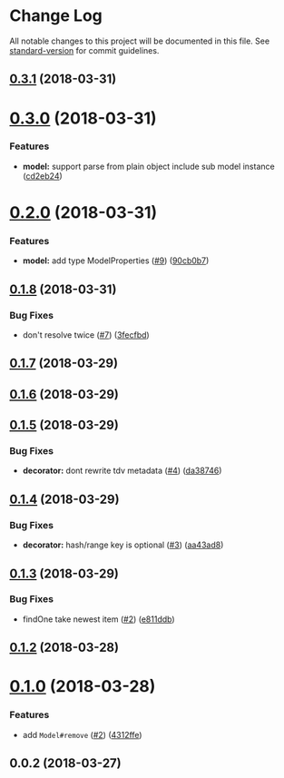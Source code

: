 # Change Log

All notable changes to this project will be documented in this file. See [standard-version](https://github.com/conventional-changelog/standard-version) for commit guidelines.

<a name="0.3.1"></a>
## [0.3.1](https://github.com/vitarn/tiamo/compare/v0.3.0...v0.3.1) (2018-03-31)



<a name="0.3.0"></a>
# [0.3.0](https://github.com/vitarn/tiamo/compare/v0.2.0...v0.3.0) (2018-03-31)


### Features

* **model:** support parse from plain object include sub model instance ([cd2eb24](https://github.com/vitarn/tiamo/commit/cd2eb24))



<a name="0.2.0"></a>
# [0.2.0](https://github.com/vitarn/tiamo/compare/v0.1.8...v0.2.0) (2018-03-31)


### Features

* **model:** add type ModelProperties<Model> ([#9](https://github.com/vitarn/tiamo/issues/9)) ([90cb0b7](https://github.com/vitarn/tiamo/commit/90cb0b7))



<a name="0.1.8"></a>
## [0.1.8](https://github.com/vitarn/tiamo/compare/v0.1.7...v0.1.8) (2018-03-31)


### Bug Fixes

* don't resolve twice ([#7](https://github.com/vitarn/tiamo/issues/7)) ([3fecfbd](https://github.com/vitarn/tiamo/commit/3fecfbd))



<a name="0.1.7"></a>
## [0.1.7](https://github.com/vitarn/tiamo/compare/v0.1.6...v0.1.7) (2018-03-29)



<a name="0.1.6"></a>
## [0.1.6](https://github.com/vitarn/tiamo/compare/v0.1.5...v0.1.6) (2018-03-29)



<a name="0.1.5"></a>
## [0.1.5](https://github.com/vitarn/tiamo/compare/v0.1.4...v0.1.5) (2018-03-29)


### Bug Fixes

* **decorator:** dont rewrite tdv metadata ([#4](https://github.com/vitarn/tiamo/issues/4)) ([da38746](https://github.com/vitarn/tiamo/commit/da38746))



<a name="0.1.4"></a>
## [0.1.4](https://github.com/vitarn/tiamo/compare/v0.1.3...v0.1.4) (2018-03-29)


### Bug Fixes

* **decorator:** hash/range key is optional ([#3](https://github.com/vitarn/tiamo/issues/3)) ([aa43ad8](https://github.com/vitarn/tiamo/commit/aa43ad8))



<a name="0.1.3"></a>
## [0.1.3](https://github.com/vitarn/tiamo/compare/v0.1.2...v0.1.3) (2018-03-29)


### Bug Fixes

* findOne take newest item ([#2](https://github.com/vitarn/tiamo/issues/2)) ([e811ddb](https://github.com/vitarn/tiamo/commit/e811ddb))



<a name="0.1.2"></a>
## [0.1.2](https://github.com/vitarn/tiamo/compare/v0.1.0...v0.1.2) (2018-03-28)



<a name="0.1.0"></a>
# [0.1.0](https://github.com/vitarn/tiamo/compare/v0.0.2...v0.1.0) (2018-03-28)


### Features

* add `Model#remove` ([#2](https://github.com/vitarn/tiamo/issues/2)) ([4312ffe](https://github.com/vitarn/tiamo/commit/4312ffe))



<a name="0.0.2"></a>
## 0.0.2 (2018-03-27)
